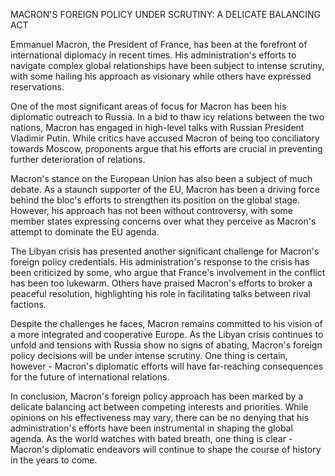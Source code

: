 MACRON'S FOREIGN POLICY UNDER SCRUTINY: A DELICATE BALANCING ACT

Emmanuel Macron, the President of France, has been at the forefront of international diplomacy in recent times. His administration's efforts to navigate complex global relationships have been subject to intense scrutiny, with some hailing his approach as visionary while others have expressed reservations.

One of the most significant areas of focus for Macron has been his diplomatic outreach to Russia. In a bid to thaw icy relations between the two nations, Macron has engaged in high-level talks with Russian President Vladimir Putin. While critics have accused Macron of being too conciliatory towards Moscow, proponents argue that his efforts are crucial in preventing further deterioration of relations.

Macron's stance on the European Union has also been a subject of much debate. As a staunch supporter of the EU, Macron has been a driving force behind the bloc's efforts to strengthen its position on the global stage. However, his approach has not been without controversy, with some member states expressing concerns over what they perceive as Macron's attempt to dominate the EU agenda.

The Libyan crisis has presented another significant challenge for Macron's foreign policy credentials. His administration's response to the crisis has been criticized by some, who argue that France's involvement in the conflict has been too lukewarm. Others have praised Macron's efforts to broker a peaceful resolution, highlighting his role in facilitating talks between rival factions.

Despite the challenges he faces, Macron remains committed to his vision of a more integrated and cooperative Europe. As the Libyan crisis continues to unfold and tensions with Russia show no signs of abating, Macron's foreign policy decisions will be under intense scrutiny. One thing is certain, however - Macron's diplomatic efforts will have far-reaching consequences for the future of international relations.

In conclusion, Macron's foreign policy approach has been marked by a delicate balancing act between competing interests and priorities. While opinions on his effectiveness may vary, there can be no denying that his administration's efforts have been instrumental in shaping the global agenda. As the world watches with bated breath, one thing is clear - Macron's diplomatic endeavors will continue to shape the course of history in the years to come.